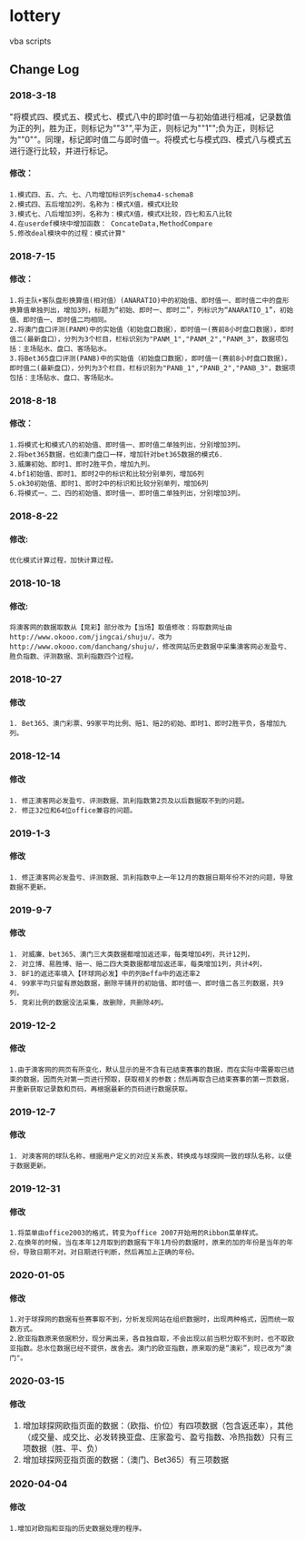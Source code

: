 ﻿# lottery
vba scripts<br>

## Change Log
### 2018-3-18 
"将模式四、模式五、模式七、模式八中的即时值一与初始值进行相减，记录数值为正的列，胜为正，则标记为""3"",平为正，则标记为""1"";负为正，则标记为""0""。同理，标记即时值二与即时值一。将模式七与模式四、模式八与模式五进行逐行比较，并进行标记。
<br>
#### 修改：<br>
    1.模式四、五、六、七、八均增加标识列schema4-schema8
    2.模式四、五后增加2列，名称为：模式X值，模式X比较
    3.模式七、八后增加3列，名称为：模式X值，模式X比较，四七和五八比较
    4.在userdef模块中增加函数： ConcateData,MethodCompare
    5.修改deal模块中的过程：模式计算"
	
	
### 2018-7-15
#### 修改：<br>
	1.将主队+客队盘形换算值(相对值）(ANARATIO)中的初始值、即时值一、即时值二中的盘形换算值单独列出，增加3列，标题为“初始、即时一、即时二”，列标识为“ANARATIO_1”，初始值、即时值一、即时值二均相同。
	2.将澳门盘口评测(PANM)中的实始值（初始盘口数据），即时值一(赛前8小时盘口数据)，即时值二(最新盘口），分列为3个栏目，栏标识别为"PANM_1","PANM_2","PANM_3"，数据项包括：主场贴水、盘口、客场贴水。
	3.将Bet365盘口评测(PANB)中的实始值（初始盘口数据），即时值一(赛前8小时盘口数据)，即时值二(最新盘口），分列为3个栏目，栏标识别为"PANB_1","PANB_2","PANB_3"，数据项包括：主场贴水、盘口、客场贴水。

### 2018-8-18
#### 修改：<br>
	1.将模式七和模式八的初始值、即时值一、即时值二单独列出，分别增加3列。
	2.将bet365数据，也如澳门盘口一样，增加针对bet365数据的模式6.
	3.威廉初始、即时1、即时2胜平负，增加九列。
	4.bf1初始值、即时1、即时2中的标识和比较分别单列，增加6列
	5.ok30初始值、即时1、即时2中的标识和比较分别单列，增加6列
	6.将模式一、二、四的初始值、即时值一、即时值二单独列出，分别增加3列。
	
### 2018-8-22
#### 修改:<br>
	优化模式计算过程，加快计算过程。
	
### 2018-10-18
#### 修改:<br>
	将澳客网的数据取数从【竞彩】部分改为【当场】取值修改：将取数网址由http://www.okooo.com/jingcai/shuju/，改为http://www.okooo.com/danchang/shuju/，修改网站历史数据中采集澳客网必发盈亏、胜负指数、评测数据、凯利指数四个过程。

### 2018-10-27
#### 修改<br>
	1. Bet365、澳门彩票、99家平均比例、赔1、赔2的初始、即时1、即时2胜平负，各增加九列。

### 2018-12-14
#### 修改<br>
	1. 修正澳客网必发盈亏、评测数据、凯利指数第2页及以后数据取不到的问题。
	2. 修正32位和64位office兼容的问题。

### 2019-1-3
#### 修改<br>
	1. 修正澳客网必发盈亏、评测数据、凯利指数中上一年12月的数据日期年份不对的问题，导致数据不更新。
	
### 2019-9-7
#### 修改<br>
    1. 对威廉、bet365、澳门三大类数据都增加返还率，每类增加4列，共计12列，
	2. 对立博、易胜博、赔一、赔二四大类数据都增加返还率，每类增加1列，共计4列，
	3. BF1的返还率填入【环球网必发】中的列Beffa中的返还率2
	4. 99家平均只留有原始数据，删除平铺开的初始值、即时值一、即时值二各三列数据，共9列，
	5. 竞彩比例的数据没法采集，故删除，共删除4列。
	
### 2019-12-2
#### 修改<br>
	1.由于澳客网的网页有所变化，默认显示的是不含有已结束赛事的数据，而在实际中需要取已结束的数据，因而先对第一页进行预取，获取相关的参数；然后再取含已结束赛事的第一页数据，并重新获取记录数和页码，再根据最新的页码进行数据获取。
	

### 2019-12-7
#### 修改<br>
    1. 对澳客网的球队名称，根据用户定义的对应关系表，转换成与球探网一致的球队名称，以便于数据更新。

	
### 2019-12-31
#### 修改<br>
	1.将菜单由office2003的格式，转变为office 2007开始用的Ribbon菜单样式。
	2.在换年的时候，当在本年12月取到的数据有下年1月份的数据时，原来的加的年份是当年的年份，导致日期不对。对日期进行判断，然后再加上正确的年份。

### 2020-01-05
#### 修改<br>
	1.对于球探网的数据有些赛事取不到，分析发现网站在组织数据时，出现两种格式，因而统一取数方式。
	2.欧亚指数原来依据积分，现分离出来，各自独自取，不会出现以前当积分取不到时，也不取欧亚指数。总水位数据已经不提供，故舍去。澳门的欧亚指数，原来取的是“澳彩”，现已改为“澳门"。

### 2020-03-15
#### 修改<br>
   1. 增加球探网欧指页面的数据：（欧指、价位）有四项数据（包含返还率），其他（成交量、成交比、必发转换亚盘、庄家盈亏、盈亏指数、冷热指数）只有三项数据（胜、平、负）
   2. 增加球探网亚指页面的数据：（澳门、Bet365）有三项数据
   
### 2020-04-04
#### 修改<br>
	1.增加对欧指和亚指的历史数据处理的程序。